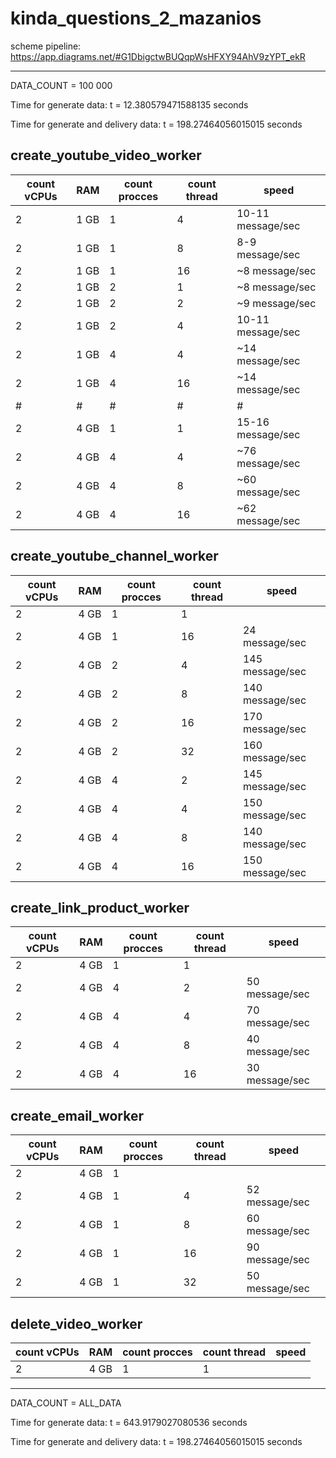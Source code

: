 # kinda_questions_2_mazanios

scheme pipeline: https://app.diagrams.net/#G1DbigctwBUQqpWsHFXY94AhV9zYPT_ekR

------------------------------------------------------------------------------------------------------------------
                                                                                        
                                                                                        
DATA_COUNT = 100 000

Time for generate data: t = 12.380579471588135 seconds

Time for generate and delivery data: t = 198.27464056015015 seconds

## create_youtube_video_worker
count vCPUs | RAM | count procces | count thread | speed  
--- | --- | --- | --- | --- 
| 2 | 1 GB | 1 | 4 | 10-11 message/sec
| 2 | 1 GB | 1 | 8 | 8-9 message/sec 
| 2 | 1 GB | 1 | 16 |~8 message/sec 
| 2 | 1 GB | 2 | 1 |  ~8 message/sec 
| 2 | 1 GB | 2 | 2 | ~9 message/sec
| 2 | 1 GB | 2 | 4 | 10-11 message/sec
| 2 | 1 GB | 4 | 4 | ~14 message/sec 
| 2 | 1 GB | 4 | 16 |~14 message/sec 
|#|#|#|#|#
| 2 | 4 GB | 1 | 1 | 15-16 message/sec
| 2 | 4 GB | 4 | 4 | ~76 message/sec 
| 2 | 4 GB | 4 | 8 |  ~60 message/sec
| 2 | 4 GB | 4 | 16 | ~62 message/sec 

## create_youtube_channel_worker
count vCPUs | RAM | count procces | count thread| speed
--- | --- | --- | --- | --- 
| 2 | 4 GB | 1 | 1
| 2 | 4 GB | 1 | 16 | 24 message/sec | 
| 2 | 4 GB | 2 | 4 | 145 message/sec |
| 2 | 4 GB | 2 | 8 | 140 message/sec |
| 2 | 4 GB | 2 | 16 | 170 message/sec |
| 2 | 4 GB | 2 | 32 | 160 message/sec |
| 2 | 4 GB | 4 | 2 | 145 message/sec |
| 2 | 4 GB | 4 | 4 | 150 message/sec |
| 2 | 4 GB | 4 | 8 | 140 message/sec |
| 2 | 4 GB | 4 | 16 | 150 message/sec |

## create_link_product_worker
count vCPUs | RAM | count procces | count thread| speed
--- | --- | --- | --- | --- 
| 2 | 4 GB | 1 | 1
| 2 | 4 GB | 4 | 2 | 50 message/sec | 
| 2 | 4 GB | 4 | 4 | 70 message/sec | 
| 2 | 4 GB | 4 | 8 | 40 message/sec | 
| 2 | 4 GB | 4 | 16 | 30 message/sec | 

## create_email_worker
count vCPUs | RAM | count procces | count thread| speed
--- | --- | --- | --- | --- 
| 2 | 4 GB | 1 | 
| 2 | 4 GB | 1 | 4 | 52 message/sec | 
| 2 | 4 GB | 1 | 8 | 60 message/sec | 
| 2 | 4 GB | 1 | 16 | 90 message/sec | 
| 2 | 4 GB | 1 | 32 | 50 message/sec |

## delete_video_worker
count vCPUs | RAM | count procces | count thread| speed
--- | --- | --- | --- | --- 
| 2 | 4 GB | 1 | 1 | 
 


--------------------------------------------------------------------------------------------------------------------------

DATA_COUNT = ALL_DATA

Time for generate data: t = 643.9179027080536 seconds

Time for generate and delivery data: t = 198.27464056015015 seconds
